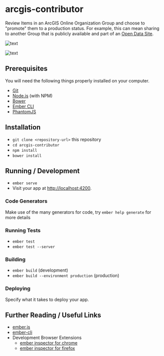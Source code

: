 # arcgis-contributor

Review Items in an ArcGIS Online Organization Group and choose to "promote" them to a production status. For example, this can mean sharing to another Group that is publicly available and part of an [Open Data Site](http://opendata.arcgis.com/).

![text](http://sdgs.maps.arcgis.com/sharing/rest/content/items/511ef9ed426348179a96f4f6b16c221e/data)

![text](http://sdgs.maps.arcgis.com/sharing/rest/content/items/2753f43dc2984a7cb7428bc1fd169d4f/data)

## Prerequisites

You will need the following things properly installed on your computer.

* [Git](https://git-scm.com/)
* [Node.js](https://nodejs.org/) (with NPM)
* [Bower](https://bower.io/)
* [Ember CLI](https://ember-cli.com/)
* [PhantomJS](http://phantomjs.org/)

## Installation

* `git clone <repository-url>` this repository
* `cd arcgis-contributor`
* `npm install`
* `bower install`

## Running / Development

* `ember serve`
* Visit your app at [http://localhost:4200](http://localhost:4200).

### Code Generators

Make use of the many generators for code, try `ember help generate` for more details

### Running Tests

* `ember test`
* `ember test --server`

### Building

* `ember build` (development)
* `ember build --environment production` (production)

### Deploying

Specify what it takes to deploy your app.

## Further Reading / Useful Links

* [ember.js](http://emberjs.com/)
* [ember-cli](https://ember-cli.com/)
* Development Browser Extensions
  * [ember inspector for chrome](https://chrome.google.com/webstore/detail/ember-inspector/bmdblncegkenkacieihfhpjfppoconhi)
  * [ember inspector for firefox](https://addons.mozilla.org/en-US/firefox/addon/ember-inspector/)

